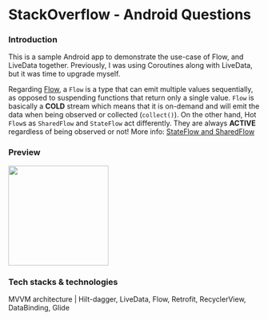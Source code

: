 # StackOverflow - Android Questions

### Introduction

This is a sample Android app to demonstrate the use-case of Flow, and LiveData together. Previously, I was using Coroutines along with LiveData, but it was time to upgrade myself.

Regarding [Flow](https://developer.android.com/kotlin/flow), a `Flow` is a type that can emit multiple values sequentially, as opposed to suspending functions that return only a single value. `Flow` is basically a **COLD** stream which means that it is on-demand and will emit the data when being observed or collected (`collect()`). On the other hand, Hot `Flow`s as `SharedFlow` and `StateFlow` act differently. They are always **ACTIVE** regardless of being observed or not! More info: [StateFlow and SharedFlow](https://developer.android.com/kotlin/flow/stateflow-and-sharedflow)


### Preview

<img src="https://i.imgur.com/58pQJTB.png" width="200" />

### Tech stacks & technologies

MVVM architecture | Hilt-dagger, LiveData, Flow, Retrofit, RecyclerView, DataBinding, Glide

